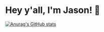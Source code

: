 # Hey y'all, I'm Jason! 🙂

[![Anurag's GitHub stats](https://github-readme-stats.vercel.app/api?username=Yessir120&count_private=true&show_icons=true&theme=gotham)](https://github.com/anuraghazra/github-readme-stats)
